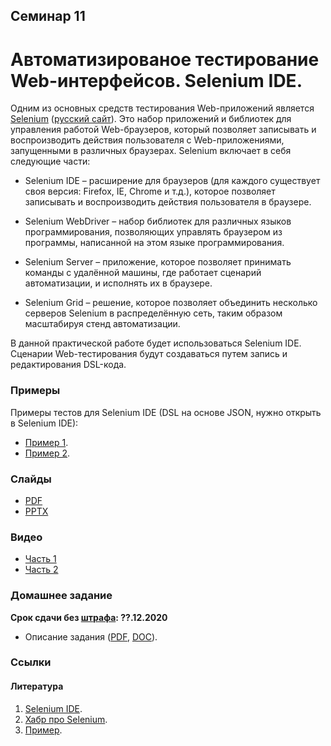 Семинар 11
--

# Автоматизированое тестирование Web-интерфейсов. Selenium IDE.

Одним из основных средств тестирования Web-приложений является
[Selenium](http://www.seleniumhq.org/) ([русский сайт](https://selenium2.ru/)).
Это набор приложений и библиотек для управления работой Web-браузеров,
который позволяет записывать и воспроизводить действия пользователя с Web-приложениями,
запущенными в различных браузерах. Selenium включает в себя следующие части:

* Selenium IDE – расширение для браузеров (для каждого существует своя версия: Firefox, IE, Chrome и т.д.),
  которое позволяет записывать и воспроизводить действия пользователя в браузере.

* Selenium WebDriver – набор библиотек для различных языков программирования,
  позволяющих управлять браузером из программы, написанной на этом языке программирования.

* Selenium Server – приложение, которое позволяет принимать команды с удалённой машины,
  где работает сценарий автоматизации, и исполнять их в браузере.

* Selenium Grid – решение, которое позволяет объединить несколько серверов Selenium в распределённую сеть,
  таким образом масштабируя стенд автоматизации.

В данной практической работе будет использоваться Selenium IDE.
Сценарии Web-тестирования будут создаваться путем запись и редактирования DSL-кода.

### Примеры 

Примеры тестов для Selenium IDE (DSL на основе JSON, нужно открыть в Selenium IDE):

* [Пример 1](https://github.com/andrewt0301/qa-testing-course/blob/master/seminars/seminar11/example.side).
* [Пример 2](https://github.com/andrewt0301/qa-testing-course/blob/master/seminars/seminar11/test.side).

### Слайды

* [PDF](Seminar11.pdf)
* [PPTX](Seminar11.pptx)

### Видео

* [Часть 1](TODO)
* [Часть 2](TODO)

### Домашнее задание

__Срок сдачи без [штрафа](../../grading.md): ??.12.2020__

* Описание задания ([PDF](Homework08.pdf), [DOC](Homework08.doc)).

### Ссылки

#### Литература

1. [Selenium IDE](https://www.selenium.dev/selenium-ide/).
1. [Хабр про Selenium](https://habr.com/ru/post/152653/).
1. [Пример](https://automated-testing.info/t/pishem-testy-na-selenium-ide-passhirenie-k-brauzeru-firefox/2455).
